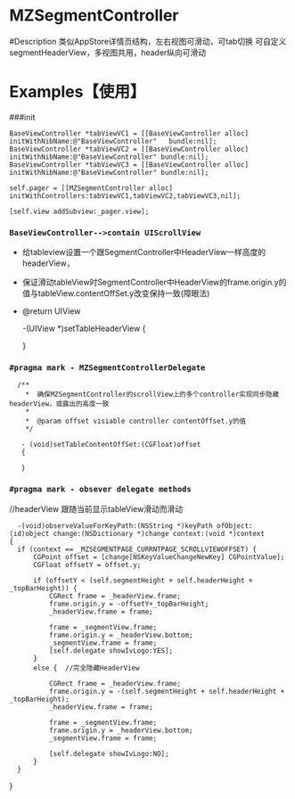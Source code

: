 # MZSegmentController

#Description
  类似AppStore详情页结构，左右视图可滑动，可tab切换
  可自定义segmentHeaderView，多视图共用，header纵向可滑动
  
  
# <a id="Examples"></a> Examples【使用】

###init

    BaseViewController *tabViewVC1 = [[BaseViewController alloc] initWithNibName:@"BaseViewController"   bundle:nil];
    BaseViewController *tabViewVC2 = [[BaseViewController alloc] initWithNibName:@"BaseViewController" bundle:nil];
    BaseViewController *tabViewVC3 = [[BaseViewController alloc] initWithNibName:@"BaseViewController" bundle:nil];
    
    self.pager = [[MZSegmentController alloc] initWithControllers:tabViewVC1,tabViewVC2,tabViewVC3,nil];
    
    [self.view addSubview:_pager.view];
    

### `BaseViewController-->contain UIScrollView`
  
   *  给tableview设置一个跟SegmentController中HeaderView一样高度的headerView，
   *  保证滑动tableView时SegmentController中HeaderView的frame.origin.y的值与tableView.contentOffSet.y改变保持一致(障眼法)
   *  @return UIView
      
    
    	 -(UIView *)setTableHeaderView
    	 {
         
    	 }
     
   
   
   
### `#pragma mark - MZSegmentControllerDelegate`

	  /**
 	  	*  确保MZSegmentController的scrollView上的多个controller实现同步隐藏			headerView，或露出的高度一致
  	 	*
   		*  @param offset visiable controller contentOffset.y的值
  	 	*/
  
       - (void)setTableContentOffSet:(CGFloat)offset
       {
      
       }

### `#pragma mark - obsever delegate methods`
   //headerView  跟随当前显示tableView滑动而滑动
    
      -(void)observeValueForKeyPath:(NSString *)keyPath ofObject:(id)object change:(NSDictionary *)change context:(void *)context
    {
      if (context == _MZSEGMENTPAGE_CURRNTPAGE_SCROLLVIEWOFFSET) {
          CGPoint offset = [change[NSKeyValueChangeNewKey] CGPointValue];
          CGFloat offsetY = offset.y;
          
          if (offsetY < (self.segmentHeight + self.headerHeight + _topBarHeight)) {
              CGRect frame = _headerView.frame;
              frame.origin.y = -offsetY+_topBarHeight;
              _headerView.frame = frame;
              
              frame = _segmentView.frame;
              frame.origin.y = _headerView.bottom;
              _segmentView.frame = frame;
              [self.delegate showIvLogo:YES];
          }
          else {  //完全隐藏HeaderView
              
              CGRect frame = _headerView.frame;
              frame.origin.y = -(self.segmentHeight + self.headerHeight + _topBarHeight);
              _headerView.frame = frame;
              
              frame = _segmentView.frame;
              frame.origin.y = _headerView.bottom;
              _segmentView.frame = frame;
              
              [self.delegate showIvLogo:NO];
          }
      }
  }




  

